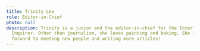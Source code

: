 ```yaml
---
title: Trinity Lee
role: Editor-in-Chief
photo: null
description: Trinity is a junior and the editor-in-chief for the Interlake
  Inquirer. Other than journalism, she loves painting and baking. She is looking
  forward to meeting new people and writing more articles!
---
```

